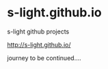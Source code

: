 s-light.github.io
=================

s-light github projects

http://s-light.github.io/

journey to be continued....
